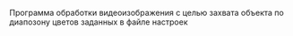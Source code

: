 Программа обработки видеоизображения с целью захвата объекта по диапозону цветов заданных в файле настроек